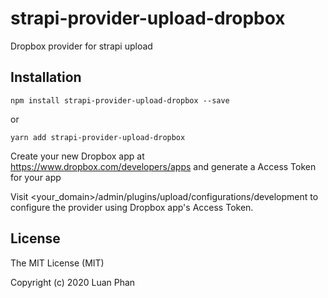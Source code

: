 # strapi-provider-upload-dropbox

Dropbox provider for strapi upload

## Installation

```
npm install strapi-provider-upload-dropbox --save
````
or 
```
yarn add strapi-provider-upload-dropbox
````

Create your new Dropbox app at https://www.dropbox.com/developers/apps and generate a Access Token for your app

Visit <your_domain>/admin/plugins/upload/configurations/development to configure the provider using Dropbox app's Access Token.

## License

The MIT License (MIT)

Copyright (c) 2020 Luan Phan